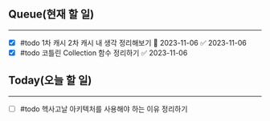 ## Queue(현재 할 일)
---   
- [x] #todo 1차 캐시 2차 캐시 내 생각 정리해보기 📅 2023-11-06 ✅ 2023-11-06
- [x] #todo 코틀린 Collection 함수 정리하기 ✅ 2023-11-06

## Today(오늘 할 일)
---   
- [ ] #todo 헥사고날 아키텍처를 사용해야 하는 이유 정리하기